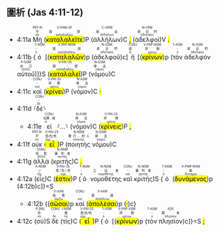 ## 圖析 (Jas 4:11-12)

- 4:11a <RUBY><ruby><ruby>Μὴ<rt>μή</rt></ruby><rt>不</rt></ruby><rt>PRT-N</rt></RUBY> (<RUBY><ruby><ruby><mark class='verb'>καταλαλεῖτε</mark><rt>καταλαλέω</rt></ruby><rt>毀謗</rt></ruby><rt>V-PAM-2P</rt></RUBY>)P (<RUBY><ruby><ruby>ἀλλήλων<rt>ἀλλήλων</rt></ruby><rt>彼此</rt></ruby><rt>C-GPM</rt></RUBY>)C <mark class='punctuation'>,</mark> (<RUBY><ruby><ruby>ἀδελφοί<rt>ἀδελφός</rt></ruby><rt>弟兄們</rt></ruby><rt>N-VPM</rt></RUBY>)V <mark class='punctuation'>.</mark> 
- 4:11b {<RUBY><ruby><ruby>ὁ<rt>ὀ</rt></ruby><rt>-</rt></ruby><rt>T-NSM</rt></RUBY> [(<RUBY><ruby><ruby><mark class='ptc'>καταλαλῶν</mark><rt>καταλαλέω</rt></ruby><rt>毀謗</rt></ruby><rt>V-PAP-NSM</rt></RUBY>)p (<RUBY><ruby><ruby>ἀδελφοῦ<rt>ἀδελφός</rt></ruby><rt>弟兄們</rt></ruby><rt>N-GSM</rt></RUBY>)c] <RUBY><ruby><ruby>ἢ<rt>ἤ</rt></ruby><rt>或</rt></ruby><rt>CONJ</rt></RUBY> [(<RUBY><ruby><ruby><mark class='ptc'>κρίνων</mark><rt>κρίνω</rt></ruby><rt>評斷</rt></ruby><rt>V-PAP-NSM</rt></RUBY>)p (<RUBY><ruby><ruby>τὸν<rt>ὀ</rt></ruby><rt>-</rt></ruby><rt>T-ASM</rt></RUBY> <RUBY><ruby><ruby>ἀδελφὸν<rt>ἀδελφός</rt></ruby><rt>弟兄們</rt></ruby><rt>N-ASM</rt></RUBY> <RUBY><ruby><ruby>αὐτοῦ<rt>αὐτός</rt></ruby><rt>自己</rt></ruby><rt>P-GSM</rt></RUBY>)]}S (<RUBY><ruby><ruby><mark class='verb'>καταλαλεῖ</mark><rt>καταλαλέω</rt></ruby><rt>毀謗</rt></ruby><rt>V-PAI-3S</rt></RUBY>)P (<RUBY><ruby><ruby>νόμου<rt>νόμος</rt></ruby><rt>律法</rt></ruby><rt>N-GSM</rt></RUBY>)C
- 4:11c <RUBY><ruby><ruby>καὶ<rt>καί</rt></ruby><rt>-</rt></ruby><rt>CONJ</rt></RUBY> (<RUBY><ruby><ruby><mark class='verb'>κρίνει</mark><rt>κρίνω</rt></ruby><rt>評斷</rt></ruby><rt>V-PAI-3S</rt></RUBY>)P (<RUBY><ruby><ruby>νόμον<rt>νόμος</rt></ruby><rt>律法</rt></ruby><rt>N-ASM</rt></RUBY>)C <mark class='punctuation'>·</mark> 
- 4:11d ⸉<RUBY><ruby><ruby>δὲ<rt>δέ</rt></ruby><rt>-</rt></ruby><rt>CONJ</rt></RUBY>⸊
	- 4:11e <RUBY><ruby><ruby>εἰ<rt>εἰ</rt></ruby><rt>如果...就</rt></ruby><rt>CONJ</rt></RUBY> ⸉...⸊ (<RUBY><ruby><ruby>νόμον<rt>νόμος</rt></ruby><rt>律法</rt></ruby><rt>N-ASM</rt></RUBY>)C (<RUBY><ruby><ruby><mark class='verb'>κρίνεις</mark><rt>κρίνω</rt></ruby><rt>評斷</rt></ruby><rt>V-PAI-2S</rt></RUBY>)P <mark class='punctuation'>,</mark> 
- 4:11f <RUBY><ruby><ruby>οὐκ<rt>οὐ</rt></ruby><rt>不</rt></ruby><rt>PRT-N</rt></RUBY> (<RUBY><ruby><ruby><mark class='verb'>εἶ</mark><rt>εἰμί</rt></ruby><rt>是/在/有</rt></ruby><rt>V-PAI-2S</rt></RUBY>)P (<RUBY><ruby><ruby>ποιητὴς<rt>ποιητής</rt></ruby><rt>實行...的人</rt></ruby><rt>N-NSM</rt></RUBY> <RUBY><ruby><ruby>νόμου<rt>νόμος</rt></ruby><rt>律法</rt></ruby><rt>N-GSM</rt></RUBY>)C
- 4:11g <RUBY><ruby><ruby>ἀλλὰ<rt>ἀλλά</rt></ruby><rt>而是</rt></ruby><rt>CONJ</rt></RUBY> (<RUBY><ruby><ruby>κριτής<rt>κριτής</rt></ruby><rt>審判者</rt></ruby><rt>N-NSM</rt></RUBY>)C <mark class='punctuation'>.</mark>
- 4:12a (<RUBY><ruby><ruby>εἷς<rt>εἷς</rt></ruby><rt>一</rt></ruby><rt>A-NSM</rt></RUBY>)C (<RUBY><ruby><ruby><mark class='verb'>ἐστιν</mark><rt>εἰμί</rt></ruby><rt>是/在/有</rt></ruby><rt>V-PAI-3S</rt></RUBY>)P (<RUBY><ruby><ruby>ὁ<rt>ὀ</rt></ruby><rt>-</rt></ruby><rt>T-NSM</rt></RUBY> <RUBY><ruby><ruby>νομοθέτης<rt>νομοθέτης</rt></ruby><rt>立法者</rt></ruby><rt>N-NSM</rt></RUBY> <RUBY><ruby><ruby>καὶ<rt>καί</rt></ruby><rt>-</rt></ruby><rt>CONJ</rt></RUBY> <RUBY><ruby><ruby>κριτής<rt>κριτής</rt></ruby><rt>審判者</rt></ruby><rt>N-NSM</rt></RUBY>)S {<RUBY><ruby><ruby>ὁ<rt>ὀ</rt></ruby><rt>-</rt></ruby><rt>T-NSM</rt></RUBY> (<RUBY><ruby><ruby><mark class='ptc'>δυνάμενος</mark><rt>δύναμαι</rt></ruby><rt>能</rt></ruby><rt>V-PMP-NSM</rt></RUBY>)p (4:12b)c]}=S 
	- 4:12b {(<RUBY><ruby><ruby><mark class='inf'>σῶσαι</mark><rt>σῴζω</rt></ruby><rt>拯救</rt></ruby><rt>V-AAN</rt></RUBY>)p <RUBY><ruby><ruby>καὶ<rt>καί</rt></ruby><rt>-</rt></ruby><rt>CONJ</rt></RUBY> (<RUBY><ruby><ruby><mark class='inf'>ἀπολέσαι</mark><rt>ἀπολλύω</rt></ruby><rt>毀滅</rt></ruby><rt>V-AAN</rt></RUBY>)p (<mark class='punctuation'>·</mark>)c} 
- 4:12c (<RUBY><ruby><ruby>σὺ<rt>σύ</rt></ruby><rt>你</rt></ruby><rt>P-2NS</rt></RUBY>)S <RUBY><ruby><ruby>δὲ<rt>δέ</rt></ruby><rt>-</rt></ruby><rt>CONJ</rt></RUBY> (<RUBY><ruby><ruby>τίς<rt>τίς</rt></ruby><rt>誰</rt></ruby><rt>I-NSM</rt></RUBY>)C (<RUBY><ruby><ruby><mark class='verb'>εἶ</mark><rt>εἰμί</rt></ruby><rt>是/在/有</rt></ruby><rt>V-PAI-2S</rt></RUBY>)P {<RUBY><ruby><ruby>ὁ<rt>ὀ</rt></ruby><rt>-</rt></ruby><rt>T-VSM</rt></RUBY> [(<RUBY><ruby><ruby><mark class='ptc'>κρίνων</mark><rt>κρίνω</rt></ruby><rt>評斷</rt></ruby><rt>V-PAP-VSM</rt></RUBY>)p (<RUBY><ruby><ruby>τὸν<rt>ὀ</rt></ruby><rt>-</rt></ruby><rt>T-ASM</rt></RUBY> <RUBY><ruby><ruby>πλησίον<rt>πλησίον</rt></ruby><rt>鄰舍</rt></ruby><rt>ADV</rt></RUBY>)c]}=S <mark class='punctuation'>;</mark> 